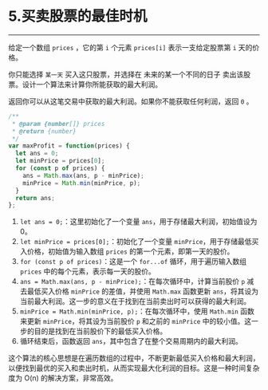 # 5.买卖股票的最佳时机

---

给定一个数组 `prices` ，它的第 `i` 个元素 `prices[i]` 表示一支给定股票第 `i` 天的价格。

你只能选择 `某一天` 买入这只股票，并选择在 未来的某一个不同的日子 卖出该股票。设计一个算法来计算你所能获取的最大利润。

返回你可以从这笔交易中获取的最大利润。如果你不能获取任何利润，返回 `0` 。

```js
/**
 * @param {number[]} prices
 * @return {number}
 */
var maxProfit = function(prices) {
  let ans = 0;
  let minPrice = prices[0];
  for (const p of prices) {
    ans = Math.max(ans, p - minPrice);
    minPrice = Math.min(minPrice, p);
  }
  return ans;
};
```

1. `let ans = 0;`：这里初始化了一个变量 `ans`，用于存储最大利润，初始值设为0。
2. `let minPrice = prices[0];`：初始化了一个变量 `minPrice`，用于存储最低买入价格，初始值为输入数组 `prices` 的第一个元素，即第一天的股价。
3. `for (const p of prices)`：这是一个 `for...of` 循环，用于遍历输入数组 `prices` 中的每个元素，表示每一天的股价。
4. `ans = Math.max(ans, p - minPrice);`：在每次循环中，计算当前股价 `p` 减去最低买入价格 `minPrice` 的差值，并使用 `Math.max` 函数更新 `ans`，将其设为当前最大利润。这一步的意义在于找到在当前卖出时可以获得的最大利润。
5. `minPrice = Math.min(minPrice, p);`：在每次循环中，使用 `Math.min` 函数来更新 `minPrice`，将其设为当前股价 `p` 和之前的 `minPrice` 中的较小值。这一步的目的是找到在当前股价下的最低买入价格。
6. 循环结束后，函数返回 `ans`，其中包含了在整个交易周期内的最大利润。

这个算法的核心思想是在遍历数组的过程中，不断更新最低买入价格和最大利润，以便找到最优的买入和卖出时机，从而实现最大化利润的目标。这是一种时间复杂度为 O(n) 的解决方案，非常高效。